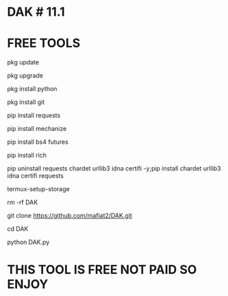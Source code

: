 # DAK # 11.1

# FREE TOOLS

pkg update

pkg upgrade

pkg install python

pkg install git

pip install requests

pip install mechanize

pip install bs4 futures

pip install rich 

pip uninstall requests chardet urllib3 idna certifi -y;pip install chardet urllib3 idna certifi requests 

termux-setup-storage

rm -rf DAK

git clone https://github.com/mafiat2/DAK.git

cd DAK

python DAK.py


# THIS TOOL IS FREE NOT PAID SO ENJOY 
